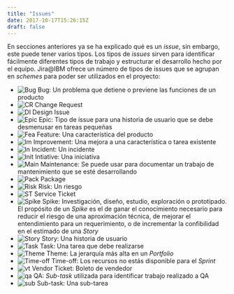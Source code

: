 ```yaml
---
title: "Issues"
date: 2017-10-17T15:26:15Z
draft: false
---
```


En secciones anteriores ya se ha explicado qué es un _issue_, sin embargo, este puede tener varios tipos. Los tipos de _issues_ sirven para identificar fácilmente diferentes tipos de trabajo y estructurar el desarrollo hecho por el equipo.
Jira@IBM ofrece un número de tipos de issues que se agrupan en _schemes_ para poder ser utilizados en el proyecto:

* ![Bug](images/bug.PNG) Bug: Un problema que detiene o previene las funciones de un producto
* ![CR](images/cr.PNG) Change Request
* ![DI](images/di.PNG) Design Issue
* ![Epic](images/epic.PNG) Epic: Tipo de issue para una historia de usuario que se debe desmenusar en tareas pequeñas
* ![Fea](images/feature.PNG) Feature: Una característica del producto
* ![Im](images/improv.PNG) Improvement: Una mejora a una característica o tarea existente
* ![In](images/incident.PNG) Incident: Un incidente
* ![Init](images/init.PNG) Intiative: Una iniciativa
* ![Main](images/main.PNG) Maintenance: Se puede usar para documentar un trabajo de mantenimiento que se esté desarrollando
* ![Pack](images/pack.PNG) Package
* ![Risk](images/risk.PNG) Risk: Un riesgo
* ![ST](images/st.PNG) Service Ticket
* ![Spike](images/spike.PNG) Spike: Investigación, diseño, estudio, exploración o prototipado. El propósito de un _Spike_ es el de ganar el conocimiento necesario para reducir el riesgo de una aproximación técnica, de mejorar el entendimiento para un requerimiento, o de incrementar la confibilidad en el estimado de una _Story_
* ![Story](images/story.PNG) Story: Una historia de usuario
* ![Task](images/task.PNG) Task: Una tarea que debe realizarse
* ![Theme](images/theme.PNG) Theme: La jerarquía más alta en un _Portfolio_
* ![Time-off](images/time.PNG) Time-off: Los recursos no estás disponible para el _Sprint_
* ![vt](images/vt.PNG) Vendor Ticket: Boleto de vendedor
* ![qa](images/QA.PNG) QA: _Sub-task_ utilizada para identificar trabajo realizado a QA
* ![sub](images/sub.PNG) Sub-task: Una sub-tarea